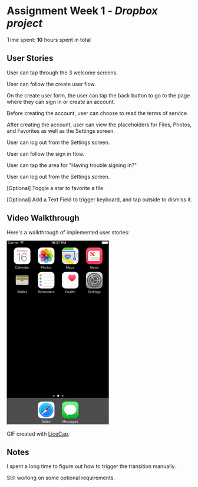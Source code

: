 # Assignment Week 1 - *Dropbox project*

Time spent: **10** hours spent in total

## User Stories

User can tap through the 3 welcome screens.

User can follow the create user flow.

On the create user form, the user can tap the back button to go to the page where they can sign in or create an account.

Before creating the account, user can choose to read the terms of service.

After creating the account, user can view the placeholders for Files, Photos, and Favorites as well as the Settings screen.

User can log out from the Settings screen.

User can follow the sign in flow.

User can tap the area for "Having trouble signing in?"

User can log out from the Settings screen.

[Optional] Toggle a star to favorite a file

[Optional] Add a Text Field to trigger keyboard, and tap outside to dismiss it.

## Video Walkthrough 

Here's a walkthrough of implemented user stories:

<a href="dropbox-demo.gif" target="_blank"><img src='dropbox-demo.gif' title='Video Walkthrough' width='' alt='Video Walkthrough' /></a>

GIF created with [LiceCap](http://www.cockos.com/licecap/).

## Notes

I spent a long time to figure out how to trigger the transition manually.

Still working on some optional requirements.
